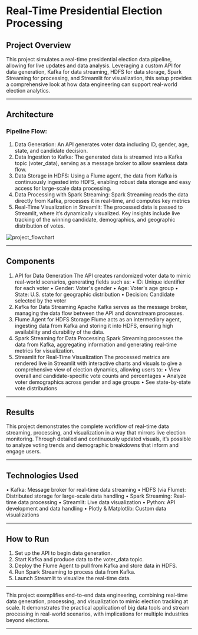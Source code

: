 # Real-Time Presidential Election Processing
## Project Overview
This project simulates a real-time presidential election data pipeline, allowing for live updates and data analysis. Leveraging a custom API for data generation, Kafka for data streaming, HDFS for data storage, Spark Streaming for processing, and Streamlit for visualization, this setup provides a comprehensive look at how data engineering can support real-world election analytics.
________________________________________
## Architecture
### Pipeline Flow:
1.	Data Generation: An API generates voter data including ID, gender, age, state, and candidate decision.
2.	Data Ingestion to Kafka: The generated data is streamed into a Kafka topic (voter_data), serving as a message broker to allow seamless data flow.
3.	Data Storage in HDFS: Using a Flume agent, the data from Kafka is continuously ingested into HDFS, enabling robust data storage and easy access for large-scale data processing.
4.	Data Processing with Spark Streaming: Spark Streaming reads the data directly from Kafka, processes it in real-time, and computes key metrics
5.	Real-Time Visualization in Streamlit: The processed data is passed to Streamlit, where it’s dynamically visualized. Key insights include live tracking of the winning candidate, demographics, and geographic distribution of votes.


![project_flowchart](https://github.com/user-attachments/assets/c9a516d0-8444-4da8-a84a-c11a2114d380)

________________________________________
## Components
1. API for Data Generation
The API creates randomized voter data to mimic real-world scenarios, generating fields such as:
•	ID: Unique identifier for each voter
•	Gender: Voter's gender
•	Age: Voter's age group
•	State: U.S. state for geographic distribution
•	Decision: Candidate selected by the voter
2. Kafka for Data Streaming
Apache Kafka serves as the message broker, managing the data flow between the API and downstream processes.
3. Flume Agent for HDFS Storage
Flume acts as an intermediary agent, ingesting data from Kafka and storing it into HDFS, ensuring high availability and durability of the data.
4. Spark Streaming for Data Processing
Spark Streaming processes the data from Kafka, aggregating information and generating real-time metrics for visualization.
5. Streamlit for Real-Time Visualization
The processed metrics are rendered live in Streamlit with interactive charts and visuals to give a comprehensive view of election dynamics, allowing users to:
•	View overall and candidate-specific vote counts and percentages
•	Analyze voter demographics across gender and age groups
•	See state-by-state vote distributions
________________________________________
## Results
This project demonstrates the complete workflow of real-time data streaming, processing, and visualization in a way that mirrors live election monitoring. Through detailed and continuously updated visuals, it’s possible to analyze voting trends and demographic breakdowns that inform and engage users.
________________________________________
## Technologies Used
•	Kafka: Message broker for real-time data streaming
•	HDFS (via Flume): Distributed storage for large-scale data handling
•	Spark Streaming: Real-time data processing
•	Streamlit: Live data visualization
•	Python: API development and data handling
•	Plotly & Matplotlib: Custom data visualizations
________________________________________
## How to Run
1.	Set up the API to begin data generation.
2.	Start Kafka and produce data to the voter_data topic.
3.	Deploy the Flume Agent to pull from Kafka and store data in HDFS.
4.	Run Spark Streaming to process data from Kafka.
5.	Launch Streamlit to visualize the real-time data.
________________________________________
This project exemplifies end-to-end data engineering, combining real-time data generation, processing, and visualization to mimic election tracking at scale. It demonstrates the practical application of big data tools and stream processing in real-world scenarios, with implications for multiple industries beyond elections.
________________________________________
